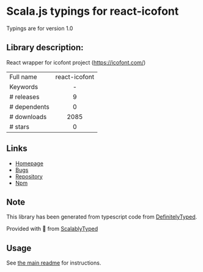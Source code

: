
# Scala.js typings for react-icofont

Typings are for version 1.0

## Library description:
React wrapper for icofont project (https://icofont.com/)

|                    |                 |
| ------------------ | :-------------: |
| Full name          | react-icofont |
| Keywords           | - |
| # releases         | 9 |
| # dependents       | 0 |
| # downloads        | 2085 |
| # stars            | 0 |

## Links
- [Homepage](https://github.com/theanam/react-icofont)
- [Bugs](https://github.com/theanam/react-icofont/issues)
- [Repository](https://github.com/theanam/react-icofont)
- [Npm](https://www.npmjs.com/package/react-icofont)
    


## Note
This library has been generated from typescript code from [DefinitelyTyped](https://definitelytyped.org).

Provided with :purple_heart: from [ScalablyTyped](https://github.com/oyvindberg/ScalablyTyped)

## Usage
See [the main readme](../../readme.md) for instructions.



